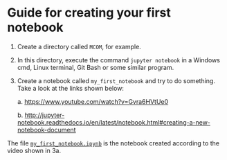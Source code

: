 # Guide for creating your first notebook

1. Create a directory called `MCOM`, for example.

2. In this directory, execute the command `jupyter notebook` in a Windows cmd, Linux terminal,
Git Bash or some similar program.

3. Create a notebook called `my_first_notebook` and try to do something. Take a look at the links shown below:

    a. https://www.youtube.com/watch?v=Gvra6HVtUe0

    b. http://jupyter-notebook.readthedocs.io/en/latest/notebook.html#creating-a-new-notebook-document

The file
[`my_first_notebook.ipynb`](https://nbviewer.jupyter.org/github/birocoles/Disciplina-metodos-computacionais/blob/master/Content/first_steps_Python/my_first_notebook/my_notebook.ipynb)
is the notebook created according to the video shown in 3a.
